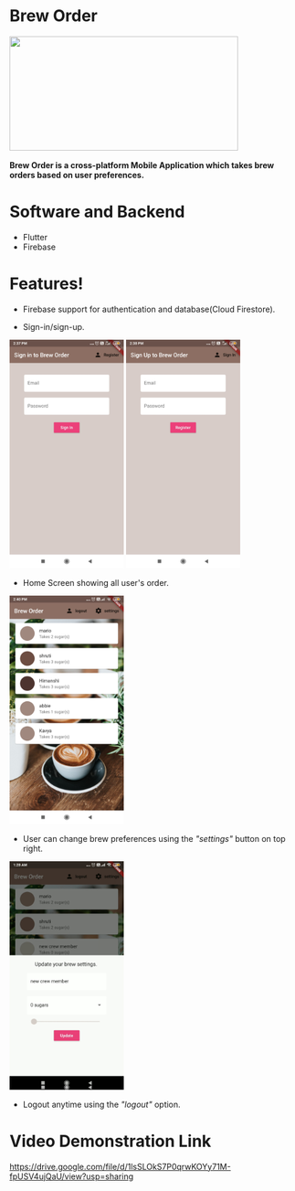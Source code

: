 # Brew Order 
<img src="https://venturebeat.com/wp-content/uploads/2019/02/google-flutter-logo-white.png?fit=1600%2C800&strip=all" width="400" height="200" />


<b>Brew Order is a cross-platform Mobile Application which takes brew orders based on user preferences.</b>

# Software and Backend
- Flutter
- Firebase

# Features!

  - Firebase support for authentication and database(Cloud Firestore).
  
  - Sign-in/sign-up. 
  
 <p float="left">
  <img src="https://github.com/mishra-shruti96/BrewOrder/blob/master/Demonstration%20Images%20and%20Videos/Brew-order-SignIn.jpg" width="200" height="400" />
  <img src="https://github.com/mishra-shruti96/BrewOrder/blob/master/Demonstration%20Images%20and%20Videos/Brew-order-SignUp.jpg" width="200" height="400"  /> 
</p>

- Home Screen showing all user's order.


<img src="https://github.com/mishra-shruti96/BrewOrder/blob/master/Demonstration%20Images%20and%20Videos/Brew-order-home.jpg" width="200" height="400" />


- User can change brew preferences using the <i>"settings"</i> button on top right.
<img src="https://github.com/mishra-shruti96/BrewOrder/blob/master/Demonstration%20Images%20and%20Videos/Brew-order-update.jpg" width="200" height="400" />

- Logout anytime using the <i>"logout"</i> option. 


# Video Demonstration Link
https://drive.google.com/file/d/1lsSLOkS7P0qrwKOYy71M-fpUSV4ujQaU/view?usp=sharing
